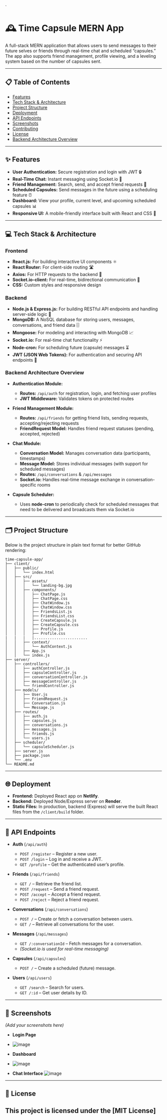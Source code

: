 `
# 🕰️ Time Capsule MERN App

A full-stack MERN application that allows users to send messages to their future selves or friends through real-time chat and scheduled “capsules.” The app also supports friend management, profile viewing, and a leveling system based on the number of capsules sent.

---

## 📋 Table of Contents

- [Features](#features)
- [Tech Stack & Architecture](#tech-stack--architecture)
- [Project Structure](#project-structure)
- [Deployment](#deployment)
- [API Endpoints](#api-endpoints)
- [Screenshots](#screenshots)
- [Contributing](#contributing)
- [License](#license)
- [Backend Architecture Overview](#backend-architecture-overview)

---

## ✨ Features

- **User Authentication:** Secure registration and login with JWT 🔒
- **Real-Time Chat:** Instant messaging using Socket.io 💬
- **Friend Management:** Search, send, and accept friend requests 👥
- **Scheduled Capsules:** Send messages in the future using a scheduling feature ⏰
- **Dashboard:** View your profile, current level, and upcoming scheduled capsules 📊
- **Responsive UI:** A mobile-friendly interface built with React and CSS 🎨

---

## 💻 Tech Stack & Architecture

### **Frontend**
- **React.js:** For building interactive UI components ⚛️
- **React Router:** For client-side routing 🛣️
- **Axios:** For HTTP requests to the backend 📡
- **Socket.io-client:** For real-time, bidirectional communication 🔄
- **CSS:** Custom styles and responsive design

### **Backend**
- **Node.js & Express.js:** For building RESTful API endpoints and handling server-side logic 🚀
- **MongoDB:** A NoSQL database for storing users, messages, conversations, and friend data 🗄️
- **Mongoose:** For modeling and interacting with MongoDB 📈
- **Socket.io:** For real-time chat functionality ⚡
- **Node-cron:** For scheduling future (capsule) messages ⏳
- **JWT (JSON Web Tokens):** For authentication and securing API endpoints 🔐

### **Backend Architecture Overview**
- **Authentication Module:**  
  - **Routes:** `/api/auth` for registration, login, and fetching user profiles  
  - **JWT Middleware:** Validates tokens on protected routes

- **Friend Management Module:**  
  - **Routes:** `/api/friends` for getting friend lists, sending requests, accepting/rejecting requests  
  - **FriendRequest Model:** Handles friend request statuses (pending, accepted, rejected)

- **Chat Module:**  
  - **Conversation Model:** Manages conversation data (participants, timestamps)  
  - **Message Model:** Stores individual messages (with support for scheduled messages)  
  - **Routes:** `/api/conversations` & `/api/messages`  
  - **Socket.io:** Handles real-time message exchange in conversation-specific rooms

- **Capsule Scheduler:**  
  - Uses **node-cron** to periodically check for scheduled messages that need to be delivered and broadcasts them via Socket.io

---

## 🗂️ Project Structure

Below is the project structure in plain text format for better GitHub rendering:

```
time-capsule-app/
├── client/
│   ├── public/
│   │   └── index.html
│   ├── src/
│   │   ├── assets/
│   │   │   └── landing-bg.jpg
│   │   ├── components/
│   │   │   ├── ChatPage.js
│   │   │   ├── ChatPage.css
│   │   │   ├── ChatWindow.js
│   │   │   ├── ChatWindow.css
│   │   │   ├── FriendsList.js
│   │   │   ├── FriendsList.css
│   │   │   ├── CreateCapsule.js
│   │   │   ├── CreateCapsule.css
│   │   │   ├── Profile.js
│   │   │   ├── Profile.css
|   |   |   |........................
│   │   ├── context/
│   │   │   └── AuthContext.js
│   │   ├── App.js
│   │   └── index.js
├── server/
│   ├── controllers/
│   │   ├── authController.js
│   │   ├── capsuleController.js
│   │   ├── conversationController.js
│   │   ├── messageController.js
│   │   └── friendController.js
│   ├── models/
│   │   ├── User.js
│   │   ├── FriendRequest.js
│   │   ├── Conversation.js
│   │   └── Message.js
│   ├── routes/
│   │   ├── auth.js
│   │   ├── capsules.js
│   │   ├── conversations.js
│   │   ├── messages.js
│   │   ├── friends.js
│   │   └── users.js
│   ├── scheduler/
│   │   └── capsuleScheduler.js
│   ├── server.js
│   ├── package.json
│   └── .env
└── README.md
```
---

## 🌐 Deployment

- **Frontend:** Deployed React app on  **Netlify**.
- **Backend:** Deployed Node/Express server on **Render**.
- **Static Files:** In production, backend (Express) will serve the built React files from the `/client/build` folder.

---

## 📡 API Endpoints

- **Auth** (`/api/auth`)
  - `POST /register` – Register a new user.
  - `POST /login` – Log in and receive a JWT.
  - `GET /profile` – Get the authenticated user’s profile.
  
- **Friends** (`/api/friends`)
  - `GET /` – Retrieve the friend list.
  - `POST /request` – Send a friend request.
  - `POST /accept` – Accept a friend request.
  - `POST /reject` – Reject a friend request.
  
- **Conversations** (`/api/conversations`)
  - `POST /` – Create or fetch a conversation between users.
  - `GET /` – Retrieve all conversations for the user.
  
- **Messages** (`/api/messages`)
  - `GET /:conversationId` – Fetch messages for a conversation.
  - *(Socket.io is used for real-time messaging)*
  
- **Capsules** (`/api/capsules`)
  - `POST /` – Create a scheduled (future) message.
  
- **Users** (`/api/users`)
  - `GET /search` – Search for users.
  - `GET /:id` – Get user details by ID.

---

## 📸 Screenshots

*(Add your screenshots here)*

- **Login Page**
- ![image](https://github.com/user-attachments/assets/dd9369ff-1507-474c-b3fa-c20f3784ab1e)

- **Dashboard**
- ![image](https://github.com/user-attachments/assets/6e509ddf-f093-4895-ae68-a76c6812df8d)

- **Chat Interface**
![image](https://github.com/user-attachments/assets/83960313-165b-4f65-be5a-9f60b1ef46ca)
---

## 📝 License

This project is licensed under the [MIT License]
---


